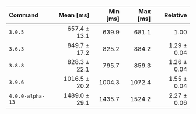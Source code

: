 | Command | Mean [ms] | Min [ms] | Max [ms] | Relative |
|:---|---:|---:|---:|---:|
| `3.0.5` | 657.4 ± 13.1 | 639.9 | 681.1 | 1.00 |
| `3.6.3` | 849.7 ± 17.2 | 825.2 | 884.2 | 1.29 ± 0.04 |
| `3.8.8` | 828.3 ± 22.1 | 795.7 | 859.3 | 1.26 ± 0.04 |
| `3.9.6` | 1016.5 ± 20.2 | 1004.3 | 1072.4 | 1.55 ± 0.04 |
| `4.0.0-alpha-13` | 1489.0 ± 29.1 | 1435.7 | 1524.2 | 2.27 ± 0.06 |
